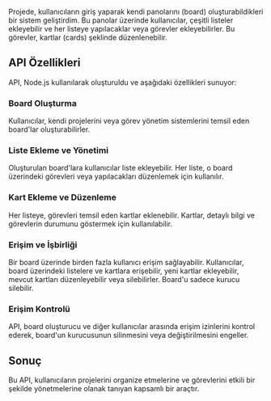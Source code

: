 Projede, kullanıcıların giriş yaparak kendi panolarını (board) oluşturabildikleri bir sistem geliştirdim. Bu panolar üzerinde kullanıcılar, çeşitli listeler ekleyebilir ve her listeye yapılacaklar veya görevler ekleyebilirler. Bu görevler, kartlar (cards) şeklinde düzenlenebilir.

## API Özellikleri

API, Node.js kullanılarak oluşturuldu ve aşağıdaki özellikleri sunuyor:

### Board Oluşturma

Kullanıcılar, kendi projelerini veya görev yönetim sistemlerini temsil eden board'lar oluşturabilirler.

### Liste Ekleme ve Yönetimi

Oluşturulan board'lara kullanıcılar liste ekleyebilir. Her liste, o board üzerindeki görevleri veya yapılacakları düzenlemek için kullanılır.

### Kart Ekleme ve Düzenleme

Her listeye, görevleri temsil eden kartlar eklenebilir. Kartlar, detaylı bilgi ve görevlerin durumunu göstermek için kullanılabilir.

### Erişim ve İşbirliği

Bir board üzerinde birden fazla kullanıcı erişim sağlayabilir. Kullanıcılar, board üzerindeki listelere ve kartlara erişebilir, yeni kartlar ekleyebilir, mevcut kartları düzenleyebilir veya silebilirler. Board'u sadece kurucu silebilir.

### Erişim Kontrolü

API, board oluşturucu ve diğer kullanıcılar arasında erişim izinlerini kontrol ederek, board'un kurucusunun silinmesini veya değiştirilmesini engeller.

## Sonuç

Bu API, kullanıcıların projelerini organize etmelerine ve görevlerini etkili bir şekilde yönetmelerine olanak tanıyan kapsamlı bir araçtır.
